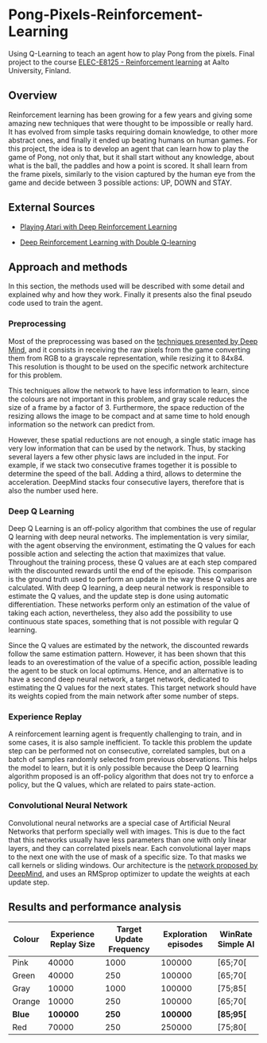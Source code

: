 # Pong-Pixels-Reinforcement-Learning

Using Q-Learning to teach an agent how to play Pong from the pixels. Final project to the course [ELEC-E8125 - Reinforcement learning](https://mycourses.aalto.fi/course/view.php?id=24753) at Aalto University, Finland.


## Overview 

Reinforcement learning has been growing for a few years and giving some amazing new techniques that were thought to be impossible or really hard. It has evolved from simple tasks requiring domain knowledge, to other more abstract ones, and finally it ended up beating humans on human games. For this project, the idea is to develop an agent that can learn how to play the game of Pong, not only that, but it shall start without any knowledge, about what is the ball, the paddles and how a point is scored. It shall learn from the frame pixels, similarly to the vision captured by the human eye from the game and decide between 3 possible actions: UP, DOWN and STAY.

## External Sources 

- [Playing Atari with Deep Reinforcement Learning](https://arxiv.org/pdf/1312.5602.pdf)

- [Deep Reinforcement Learning with Double Q-learning](https://arxiv.org/pdf/1509.06461.pdf)


## Approach and methods

In this section, the methods used will be described with some detail and explained why and how they work. Finally it presents also the final pseudo code used to train the agent. 

### Preprocessing

Most of the preprocessing was based on the [techniques presented by Deep Mind](https://arxiv.org/pdf/1312.5602.pdf), and it consists in receiving the raw pixels from the game converting them from RGB to a grayscale representation, while resizing it to 84x84. This resolution is thought to be used on the specific network architecture for this problem. 

This techniques allow the network to have less information to learn, since the colours are not important in this problem, and gray scale reduces the size of a frame by a factor of 3. Furthermore, the space reduction of the resizing allows the image to be compact and at same time to hold enough information so the network can predict from. 

However, these spatial reductions are not enough, a single static image has very low information that can be used by the network. Thus, by stacking several layers a few other physic laws are included in the input. For example, if we stack two consecutive frames together it is possible to determine the speed of the ball. Adding a third, allows to determine the acceleration. DeepMind stacks four consecutive layers, therefore that is also the number used here. 

### Deep Q Learning

Deep Q Learning is an off-policy algorithm that combines the use of regular Q learning with deep neural networks. The implementation is very similar, with the agent observing the environment, estimating the Q values for each possible action and selecting the action that maximizes that value.  Throughout the training process, these Q values are at each step compared with the discounted rewards until the end of the episode. This comparison is the ground truth used to perform an update in the way these Q values are calculated. With deep Q learning, a deep neural network is responsible to estimate the Q values, and the update step is done using automatic differentiation. These networks perform only an estimation of the value of taking each action, nevertheless, they also add the possibility to use continuous state spaces, something that is not possible with regular Q learning.  

Since the Q values are estimated by the network, the discounted rewards follow the same estimation pattern. However, it has been shown that this leads to an overestimation of the value of a specific action, possible leading the agent to be stuck on local optimums. Hence, and an alternative is to have a second deep neural network, a target network, dedicated to estimating the Q values for the next states. This target network should have its weights copied from the main network after some number of steps. 

### Experience Replay

A reinforcement learning agent is frequently challenging to train, and in some cases, it is also sample inefficient. To tackle this problem the update step can be performed not on consecutive, correlated samples, but on a batch of samples randomly selected from previous observations. This helps the model to learn, but it is only possible because the Deep Q learning algorithm proposed is an off-policy algorithm that does not try to enforce a policy, but the Q values, which are related to pairs state-action. 

### Convolutional Neural Network

Convolutional neural networks are a special case of Artificial Neural Networks that perform specially well with images. This is due to the fact that this networks usually have less parameters than one with only linear layers, and they can correlated pixels near. Each convolutional layer maps to the next one with the use of mask of a specific size. To that masks we call kernels or sliding windows. Our architecture is the [network proposed by DeepMind](https://arxiv.org/pdf/1509.06461.pdf), and uses an RMSprop optimizer to update the weights at each update step. 




## Results and performance analysis

| Colour  | Experience Replay Size | Target Update Frequency  | Exploration episodes | WinRate Simple AI  | 
| ------------- | ------------- | ------------- | ------------- | ------------- |
| Pink  | 40000 | 1000  | 100000  | \[65;70\[  | 
| Green  | 40000  | 250  | 100000  | \[65;70\[   | 
| Gray  | 10000  | 1000  | 100000  | \[75;85\[  | 
| Orange  | 10000  | 250  | 100000  | \[65;70\[  | 
| **Blue**  | **100000**  | **250**  | **100000**  | **\[85;95\[**  | 
| Red  | 70000  | 250  | 250000  | \[75;80\[  | 


